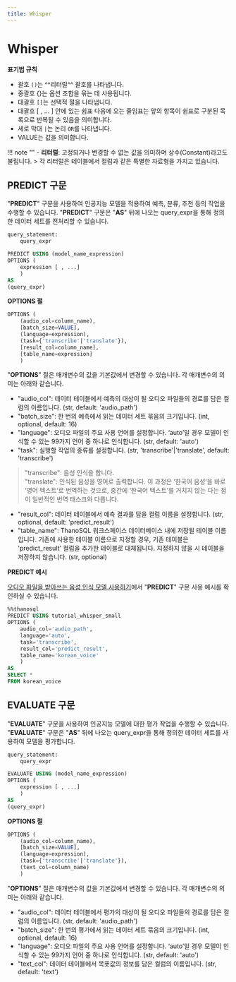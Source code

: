 ```yaml
---
title: Whisper
---
```


# __Whisper__

__표기법 규칙__

- 괄호 `()`는 ^^리터럴^^ 괄호를 나타냅니다.
- 중괄호 {}는 옵션 조합을 묶는 데 사용됩니다.
- 대괄호 `[]`는 선택적 절을 나타냅니다.
- 대괄호 [ , ... ] 안에 있는 쉼표 다음에 오는 줄임표는 앞의 항목이 쉼표로 구분된 
목록으로 반복될 수 있음을 의미합니다.
- 세로 막대 `|`는 논리 `OR`를 나타냅니다.
- VALUE는 값을 의미합니다.

!!! note ""
    - __리터럴__: 고정되거나 변경할 수 없는 값을 의미하며 상수(Constant)라고도 불립니다.
    > 각 리터럴은 테이블에서 컬럼과 같은 특별한 자료형을 가지고 있습니다.

## __PREDICT 구문__

"__PREDICT__" 구문을 사용하여 인공지능 모델을 적용하여 예측, 분류, 추천 등의 작업을 수행할 수 있습니다. "__PREDICT__" 구문은 "__AS__" 뒤에 나오는 query_expr을 통해 정의한 데이터 세트를 전처리할 수 있습니다.

```sql
query_statement:
    query_expr

PREDICT USING (model_name_expression)
OPTIONS (
    expression [ , ...]
    )
AS
(query_expr)
```

__OPTIONS 절__

```sql
OPTIONS (
    (audio_col=column_name),
    [batch_size=VALUE],
    (language=expression),
    (task={'transcribe'|'translate'}),
    [result_col=column_name],
    [table_name=expression]
    )
```

"__OPTIONS__" 절은 매개변수의 값을 기본값에서 변경할 수 있습니다. 각 매개변수의 의미는 아래와 같습니다.

- "audio_col": 데이터 테이블에서 예측의 대상이 될 오디오 파일들의 경로를 담은 컬럼의 이름입니다. (str, default: 'audio_path')
- "batch_size": 한 번의 예측에서 읽는 데이터 세트 묶음의 크기입니다. (int, optional, default: 16)
- "language": 오디오 파일의 주요 사용 언어를 설정합니다. ‘auto’일 경우 모델이 인식할 수 있는 99가지 언어 중 하나로 인식합니다. (str, default: 'auto')
- "task": 실행할 작업의 종류를 설정합니다. (str, 'transcribe'|'translate', default: 'transcribe')
> "transcribe": 음성 인식을 합니다.  
> "translate": 인식된 음성을 영어로 출력합니다. 이 과정은 ‘한국어 음성‘을 바로 ‘영어 텍스트‘로 번역하는 것으로, 중간에 ‘한국어 텍스트’를 거치지 않는 다는 점이 일반적인 번역 태스크와 다릅니다.
- "result_col": 데이터 테이블에서 예측 결과를 담을 컬럼 이름을 설정합니다. (str, optional, default: 'predict_result')
- "table_name": ThanoSQL 워크스페이스 데이터베이스 내에 저장될 테이블 이름입니다. 기존에 사용한 테이블 이름으로 지정할 경우, 기존 테이블은 'predict_result' 컬럼을 추가한 테이블로 대체됩니다. 지정하지 않을 시 테이블을 저장하지 않습니다. (str, optional)

__PREDICT 예시__

[오디오 파일을 받아쓰는 음성 인식 모델 사용하기](/ko/tutorials/thanosql_ml/audio_recognition/speech_recognition2/)에서 "__PREDICT__" 구문 사용 예시를 확인하실 수 있습니다.

```sql
%%thanosql
PREDICT USING tutorial_whisper_small
OPTIONS (
    audio_col='audio_path',
    language='auto',
    task='transcribe',
    result_col='predict_result',
    table_name='korean_voice'
    )
AS
SELECT *
FROM korean_voice
```

## __EVALUATE 구문__

"__EVALUATE__" 구문을 사용하여 인공지능 모델에 대한 평가 작업을 수행할 수 있습니다. "__EVALUATE__" 구문은 "__AS__" 뒤에 나오는 query_expr을 통해 정의한 데이터 세트를 사용하여 모델을 평가합니다.

```sql
query_statement:
    query_expr

EVALUATE USING (model_name_expression)
OPTIONS (
    expression [ , ...]
    )
AS
(query_expr)
```

__OPTIONS 절__

```sql
OPTIONS (
    (audio_col=column_name),
    [batch_size=VALUE],
    (language=expression),
    (task={'transcribe'|'translate'}),
    (text_col=column_name)
    )
```

"__OPTIONS__" 절은 매개변수의 값을 기본값에서 변경할 수 있습니다. 각 매개변수의 의미는 아래와 같습니다.

- "audio_col": 데이터 테이블에서 평가의 대상이 될 오디오 파일들의 경로를 담은 컬럼의 이름입니다. (str, default: 'audio_path')
- "batch_size": 한 번의 평가에서 읽는 데이터 세트 묶음의 크기입니다. (int, optional, default: 16)
- "language": 오디오 파일의 주요 사용 언어를 설정합니다. ‘auto’일 경우 모델이 인식할 수 있는 99가지 언어 중 하나로 인식합니다. (str, default: 'auto')
- "text_col": 데이터 테이블에서 목푯값의 정보를 담은 컬럼의 이름입니다. (str, default: 'text')